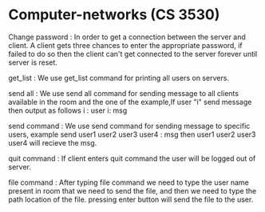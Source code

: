 # Computer-networks (CS 3530)
Change password : In order to get a connection between the server and client. A client gets three chances to enter the appropriate password, if failed to do so then the client can't get connected to the server forever until server is reset.

get_list : We use get_list command for printing all users on servers.

send all : We use send all command for sending message to all clients available in the room and the one of the example,If user "i" send message then output as follows i : user i: msg

send command : We use send command for sending message to specific users, example send user1 user2 user3 user4 : msg then user1 user2 user3 user4 will recieve the msg.

quit command : If client enters quit command the user will be logged out of server.

file command : After typing file command we need to type the user name present in room that we need to send the file, and then we need to type the path location of the file. pressing enter button will send the file to the user.
